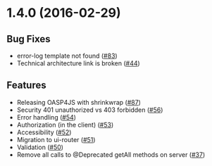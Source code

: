 <a name="1.4.0"></a>
# 1.4.0 (2016-02-29)

## Bug Fixes

- error-log template not found ([#83](https://github.com/oasp/oasp4js/issues/83))
- Technical architecture link is broken ([#44](https://github.com/oasp/oasp4js/issues/44))

## Features
- Releasing OASP4JS with shrinkwrap ([#87](https://github.com/oasp/oasp4js/issues/87))
- Security 401 unauthorized vs 403 forbidden ([#56](https://github.com/oasp/oasp4js/issues/56))
- Error handling ([#54](https://github.com/oasp/oasp4js/issues/54))
- Authorization (in the client) ([#53](https://github.com/oasp/oasp4js/issues/53))
- Accessibility ([#52](https://github.com/oasp/oasp4js/issues/52))
- Migration to ui-router ([#51](https://github.com/oasp/oasp4js/issues/51))
- Validation ([#50](https://github.com/oasp/oasp4js/issues/50))
- Remove all calls to @Deprecated getAll methods on server ([#37](https://github.com/oasp/oasp4js/issues/37))
